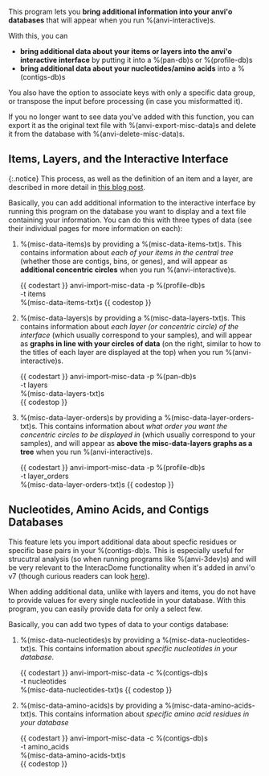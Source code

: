 This program lets you **bring additional information into your anvi'o databases** that will appear when you run %(anvi-interactive)s.   

With this, you can 
- **bring additional data about your items or layers into the anvi'o interactive interface** by putting it into a %(pan-db)s or %(profile-db)s
- **bring additional data about your nucleotides/amino acids** into a %(contigs-db)s 

You also have the option to associate keys with only a specific data group, or transpose the input before processing (in case you misformatted it). 

If you no longer want to see data you've added with this function, you can export it as the original text file with %(anvi-export-misc-data)s and delete it from the database with %(anvi-delete-misc-data)s.

## Items, Layers, and the Interactive Interface 

{:.notice}
This process, as well as the definition of an item and a layer, are described in more detail in [this blog post](http://merenlab.org/2017/12/11/additional-data-tables). 

Basically, you can add additional information to the interactive interface by running this program on the database you want to display and a text file containing your information. You can do this with three types of data (see their individual pages for more information on each): 

1. %(misc-data-items)s by providing a %(misc-data-items-txt)s. This contains information about *each of your items in the central tree* (whether those are contigs, bins, or genes), and will appear as **additional concentric circles** when you run %(anvi-interactive)s. 

    {{ codestart }}
    anvi-import-misc-data -p %(profile-db)s \
                          -t items \
                          %(misc-data-items-txt)s 
    {{ codestop }}
        
2. %(misc-data-layers)s by providing a %(misc-data-layers-txt)s. This contains information about *each layer (or concentric circle) of the interface* (which usually correspond to your samples), and will appear as **graphs in line with your circles of data** (on the right, similar to how to the titles of each layer are displayed at the top) when you run %(anvi-interactive)s. 

    {{ codestart }}
    anvi-import-misc-data -p %(pan-db)s \
                          -t layers \
                          %(misc-data-layers-txt)s                               
    {{ codestop }}

3. %(misc-data-layer-orders)s by providing a %(misc-data-layer-orders-txt)s. This contains information about *what order you want the concentric circles to be displayed in*  (which usually correspond to your samples), and will appear as **above the misc-data-layers graphs as a tree** when you run %(anvi-interactive)s. 

    {{ codestart }}
    anvi-import-misc-data -p %(profile-db)s \
                          -t layer_orders \
                          %(misc-data-layer-orders-txt)s 
    {{ codestop }}

## Nucleotides, Amino Acids, and Contigs Databases

This feature lets you import additional data about specfic residues or specific base pairs in your %(contigs-db)s. This is especially useful for strucutral analysis (so when running programs like %(anvi-3dev)s) and will be very relevant to the InteracDome functionality when it's added in anvi'o v7 (though curious readers can look [here](http://merenlab.org/2020/07/22/interacdome/)). 

When adding additional data, unlike with layers and items, you do not have to provide values for every single nucleotide in your database. With this program, you can easily provide data for only a select few. 

Basically, you can add two types of data to your contigs database:

1. %(misc-data-nucleotides)s by providing a %(misc-data-nucleotides-txt)s. This contains information about *specific nucleotides in your database.*

    {{ codestart }}
    anvi-import-misc-data -c %(contigs-db)s \
                          -t nucleotides \
                          %(misc-data-nucleotides-txt)s 
    {{ codestop }}
        
2. %(misc-data-amino-acids)s by providing a %(misc-data-amino-acids-txt)s. This contains information about *specific amino acid residues in your database*

    {{ codestart }}
    anvi-import-misc-data -c %(contigs-db)s \
                          -t amino_acids \
                          %(misc-data-amino-acids-txt)s                               
    {{ codestop }}
